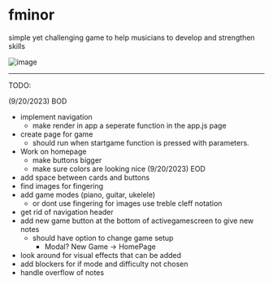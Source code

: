 # fminor
simple yet challenging game to help musicians to develop and strengthen skills


![image](https://github.com/nylayah/fminor/assets/46319759/bb54e8f3-43ec-46a6-96d6-4f7dcfea4c25)

-----------------------------------------------------------------------------------------------------
TODO:

(9/20/2023) BOD
- implement navigation
    - make render in app a seperate function in the app.js page
- create page for game 
    - should run when startgame function is pressed with parameters.
- Work on homepage
    - make buttons bigger
    - make sure colors are looking nice
(9/20/2023) EOD
- add space between cards and buttons
- find images for fingering
- add game modes (piano, guitar, ukelele)
    - or dont use fingering for images use treble cleff notation
- get rid of navigation header
- add new game button at the bottom of activegamescreen to give new notes
    - should have option to change game setup
        - Modal? New Game -> HomePage
- look around for visual effects that can be added
- add blockers for if mode and difficulty not chosen
- handle overflow of notes
